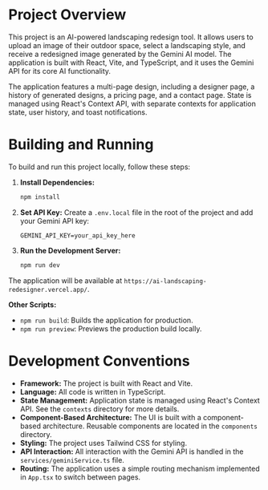 # Project Overview

This project is an AI-powered landscaping redesign tool. It allows users to upload an image of their outdoor space, select a landscaping style, and receive a redesigned image generated by the Gemini AI model. The application is built with React, Vite, and TypeScript, and it uses the Gemini API for its core AI functionality.

The application features a multi-page design, including a designer page, a history of generated designs, a pricing page, and a contact page. State is managed using React's Context API, with separate contexts for application state, user history, and toast notifications.

# Building and Running

To build and run this project locally, follow these steps:

1.  **Install Dependencies:**
    ```bash
    npm install
    ```

2.  **Set API Key:**
    Create a `.env.local` file in the root of the project and add your Gemini API key:
    ```
    GEMINI_API_KEY=your_api_key_here
    ```

3.  **Run the Development Server:**
    ```bash
    npm run dev
    ```

The application will be available at `https://ai-landscaping-redesigner.vercel.app/`.

**Other Scripts:**

*   `npm run build`: Builds the application for production.
*   `npm run preview`: Previews the production build locally.

# Development Conventions

*   **Framework:** The project is built with React and Vite.
*   **Language:** All code is written in TypeScript.
*   **State Management:** Application state is managed using React's Context API. See the `contexts` directory for more details.
*   **Component-Based Architecture:** The UI is built with a component-based architecture. Reusable components are located in the `components` directory.
*   **Styling:** The project uses Tailwind CSS for styling.
*   **API Interaction:** All interaction with the Gemini API is handled in the `services/geminiService.ts` file.
*   **Routing:** The application uses a simple routing mechanism implemented in `App.tsx` to switch between pages.
